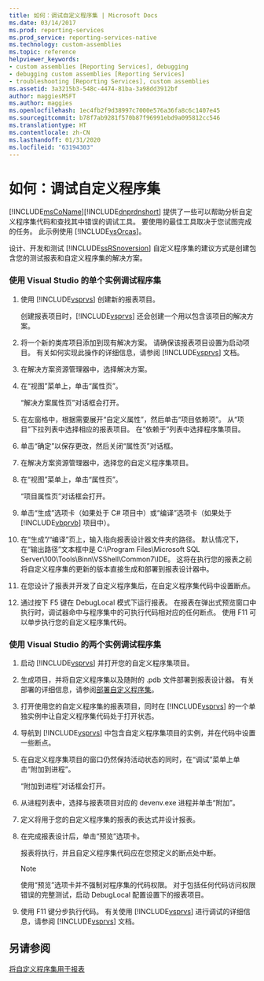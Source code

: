 ```yaml
---
title: 如何：调试自定义程序集 | Microsoft Docs
ms.date: 03/14/2017
ms.prod: reporting-services
ms.prod_service: reporting-services-native
ms.technology: custom-assemblies
ms.topic: reference
helpviewer_keywords:
- custom assemblies [Reporting Services], debugging
- debugging custom assemblies [Reporting Services]
- troubleshooting [Reporting Services], custom assemblies
ms.assetid: 3a3215b3-548c-4474-81ba-3a98dd3912bf
author: maggiesMSFT
ms.author: maggies
ms.openlocfilehash: 1ec4fb2f9d38997c7000e576a36fa8c6c1407e45
ms.sourcegitcommit: b78f7ab9281f570b87f96991ebd9a095812cc546
ms.translationtype: HT
ms.contentlocale: zh-CN
ms.lasthandoff: 01/31/2020
ms.locfileid: "63194303"
---
```

# <a name="how-to-debug-custom-assemblies"></a>如何：调试自定义程序集
  [!INCLUDE[msCoName](../../includes/msconame-md.md)][!INCLUDE[dnprdnshort](../../includes/dnprdnshort-md.md)] 提供了一些可以帮助分析自定义程序集代码和查找其中错误的调试工具。 要使用的最佳工具取决于您试图完成的任务。 此示例使用 [!INCLUDE[vsOrcas](../../includes/vsorcas-md.md)]。  
  
 设计、开发和测试 [!INCLUDE[ssRSnoversion](../../includes/ssrsnoversion-md.md)] 自定义程序集的建议方式是创建包含您的测试报表和自定义程序集的解决方案。  
  
### <a name="to-debug-assemblies-using-a-single-instance-of-visual-studio"></a>使用 Visual Studio 的单个实例调试程序集  
  
1.  使用 [!INCLUDE[vsprvs](../../includes/vsprvs-md.md)] 创建新的报表项目。  
  
     创建报表项目时，[!INCLUDE[vsprvs](../../includes/vsprvs-md.md)] 还会创建一个用以包含该项目的解决方案。  
  
2.  将一个新的类库项目添加到现有解决方案。 请确保该报表项目设置为启动项目。 有关如何实现此操作的详细信息，请参阅 [!INCLUDE[vsprvs](../../includes/vsprvs-md.md)] 文档。  
  
3.  在解决方案资源管理器中，选择解决方案。  
  
4.  在“视图”菜单上，单击“属性页”。  
  
     “解决方案属性页”对话框会打开。  
  
5.  在左窗格中，根据需要展开“自定义属性”，然后单击“项目依赖项”。 从“项目”下拉列表中选择相应的报表项目。 在“依赖于”列表中选择程序集项目。  
  
6.  单击“确定”以保存更改，然后关闭“属性页”对话框。  
  
7.  在解决方案资源管理器中，选择您的自定义程序集项目。  
  
8.  在“视图”菜单上，单击“属性页”。  
  
     “项目属性页”对话框会打开。  
  
9. 单击“生成”选项卡（如果处于 C# 项目中）或“编译”选项卡（如果处于 [!INCLUDE[vbprvb](../../includes/vbprvb-md.md)] 项目中）。  
  
10. 在“生成”/“编译”页上，输入指向报表设计器文件夹的路径。 默认情况下，在“输出路径”文本框中是 C:\Program Files\Microsoft SQL Server\100\Tools\Binn\VSShell\Common7\IDE。 这将在执行您的报表之前将自定义程序集的更新的版本直接生成和部署到报表设计器中。  
  
11. 在您设计了报表并开发了自定义程序集后，在自定义程序集代码中设置断点。  
  
12. 通过按下 F5 键在 DebugLocal 模式下运行报表。 在报表在弹出式预览窗口中执行时，调试器命中与程序集中的可执行代码相对应的任何断点。 使用 F11 可以单步执行您的自定义程序集代码。  
  
### <a name="to-debug-assemblies-using-two-instances-of-visual-studio"></a>使用 Visual Studio 的两个实例调试程序集  
  
1.  启动 [!INCLUDE[vsprvs](../../includes/vsprvs-md.md)] 并打开您的自定义程序集项目。  
  
2.  生成项目，并将自定义程序集以及随附的 .pdb 文件部署到报表设计器。 有关部署的详细信息，请参阅[部署自定义程序集](../../reporting-services/custom-assemblies/deploying-a-custom-assembly.md)。  
  
3.  打开使用您的自定义程序集的报表项目，同时在 [!INCLUDE[vsprvs](../../includes/vsprvs-md.md)] 的一个单独实例中让自定义程序集代码处于打开状态。  
  
4.  导航到 [!INCLUDE[vsprvs](../../includes/vsprvs-md.md)] 中包含自定义程序集项目的实例，并在代码中设置一些断点。  
  
5.  在自定义程序集项目的窗口仍然保持活动状态的同时，在“调试”菜单上单击“附加到进程”。  
  
     “附加到进程”对话框会打开。  
  
6.  从进程列表中，选择与报表项目对应的 devenv.exe 进程并单击“附加”。  
  
7.  定义将用于您的自定义程序集的报表的表达式并设计报表。  
  
8.  在完成报表设计后，单击“预览”选项卡。  
  
     报表将执行，并且自定义程序集代码应在您预定义的断点处中断。  
  
    > [!NOTE]  
    >  使用“预览”选项卡并不强制对程序集的代码权限。 对于包括任何代码访问权限错误的完整测试，启动 DebugLocal 配置设置下的报表项目。  
  
9. 使用 F11 键分步执行代码。 有关使用 [!INCLUDE[vsprvs](../../includes/vsprvs-md.md)] 进行调试的详细信息，请参阅 [!INCLUDE[vsprvs](../../includes/vsprvs-md.md)] 文档。  
  
## <a name="see-also"></a>另请参阅  
 [将自定义程序集用于报表](../../reporting-services/custom-assemblies/using-custom-assemblies-with-reports.md)  
  
  
